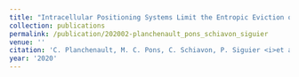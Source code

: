 ```yaml
---
title: "Intracellular Positioning Systems Limit the Entropic Eviction of Secondary Replicons Toward the Nucleoid Edges in Bacterial Cells"
collection: publications
permalink: /publication/202002-planchenault_pons_schiavon_siguier
venue: ''
citation: 'C. Planchenault, M. C. Pons, C. Schiavon, P. Siguier <i>et al.</i>. <b>Intracellular Positioning Systems Limit the Entropic Eviction of Secondary Replicons Toward the Nucleoid Edges in Bacterial Cells</b>, <i>Journal of Molecular Biology,</i> February 2020'
year: '2020'
---
```

